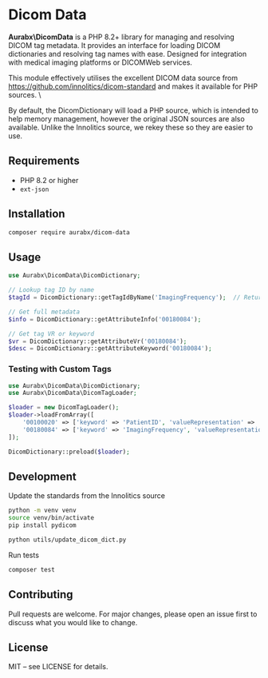 # Dicom Data

**Aurabx\\DicomData** is a PHP 8.2+ library for managing and resolving DICOM tag metadata. It provides an interface for loading DICOM dictionaries and resolving tag names with ease. Designed for integration with medical imaging platforms or DICOMWeb services.

This module effectively utilises the excellent DICOM data source from https://github.com/innolitics/dicom-standard and makes it available for PHP sources. \

By default, the DicomDictionary will load a PHP source, which is intended to help memory management, however the original JSON sources are also available. Unlike the Innolitics source, we rekey these so they are easier to use.

## Requirements

- PHP 8.2 or higher
- `ext-json`

## Installation

```bash
composer require aurabx/dicom-data
```

## Usage

```php
use Aurabx\DicomData\DicomDictionary;

// Lookup tag ID by name
$tagId = DicomDictionary::getTagIdByName('ImagingFrequency');  // Returns '00180084'

// Get full metadata
$info = DicomDictionary::getAttributeInfo('00180084');

// Get tag VR or keyword
$vr = DicomDictionary::getAttributeVr('00180084');
$desc = DicomDictionary::getAttributeKeyword('00180084');
```

### Testing with Custom Tags

```php
use Aurabx\DicomData\DicomDictionary;
use Aurabx\DicomData\DicomTagLoader;

$loader = new DicomTagLoader();
$loader->loadFromArray([
    '00100020' => ['keyword' => 'PatientID', 'valueRepresentation' => 'LO'],
    '00180084' => ['keyword' => 'ImagingFrequency', 'valueRepresentation' => 'DS'],
]);

DicomDictionary::preload($loader);
```


## Development

Update the standards from the Innolitics source
```bash
python -m venv venv
source venv/bin/activate
pip install pydicom

python utils/update_dicom_dict.py
```

Run tests
```bash
composer test
```

## Contributing

Pull requests are welcome. For major changes, please open an issue first to discuss what you would like to change.

## License
MIT – see LICENSE for details.
